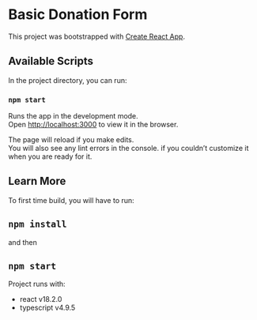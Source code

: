 # Basic Donation Form

This project was bootstrapped with [Create React App](https://github.com/facebook/create-react-app).

## Available Scripts

In the project directory, you can run:

### `npm start`

Runs the app in the development mode.\
Open [http://localhost:3000](http://localhost:3000) to view it in the browser.

The page will reload if you make edits.\
You will also see any lint errors in the console.
if you couldn’t customize it when you are ready for it.

## Learn More

To first time build, you will have to run:
## `npm install` 
and then
## `npm start`

Project runs with:
- react v18.2.0
- typescript v4.9.5
